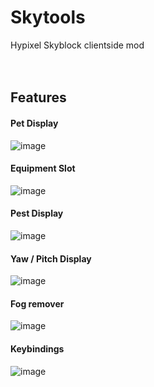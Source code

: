 # Skytools
Hypixel Skyblock clientside mod
<br />
<br />
<br />
## Features

#### Pet Display<br />
![image](https://github.com/user-attachments/assets/44ee5e17-7c55-4b81-8814-9d16adaf8685)

#### Equipment Slot<br />
![image](https://github.com/user-attachments/assets/1179703c-1ec9-42b8-8fc7-d3e79ac421fd)

#### Pest Display<br />
![image](https://github.com/user-attachments/assets/64d04474-34d4-4cb2-b181-2c86ad7eff75)

#### Yaw / Pitch Display<br />
![image](https://github.com/user-attachments/assets/253452e7-b877-42b0-b86f-5fb836dd76da)

#### Fog remover<br />
![image](https://github.com/user-attachments/assets/08e44b10-1303-466e-85a2-bd96c124e543)

#### Keybindings<br />
![image](https://github.com/user-attachments/assets/e8df049e-c13e-4fa1-9a1d-01dbc2d3f89f)
